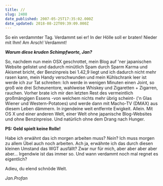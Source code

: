 ```yaml
---
title: //
slug: 2408
date_published: 2007-05-25T17:35:02.000Z
date_updated: 2018-08-22T09:39:09.000Z
---
```


So ein verdammter Tag. Verdammt sei er! In der Hölle soll er braten! Nieder mit Ihm! Am Arsch! Verdammt!

***Warum diese kruden Schimpfworte, Jan?***

So, nachdem nun mein OSX geschrottet, mein Blog auf 'ner japanischen Website gelistet und dadurch minütlich Spam durch Sparm Karma und Akismet bricht, der Benzinpreis bei 1.42,9 liegt und ich dadurch nicht mehr rasen kann, mein Handy verschwunden und mein Kühlschrank leer ist werde ich zur Tat schreiten: Ich werde in wenigen Minuten einen Joint, so groß wie drei Scheunentore, wahlweise Whiskey und Zigaretten + Zigarren, rauchen. Vorher brate ich mir den letzten Rest des vermeintlich großmängigen Essens -von welchem nichts mehr übrig scheint- ('n Glas Wiener und Western-Potatoes) und werde dann mit Macho-TV (DMAX) aus diesem Leben dämmern. In irgendeine weit entfernte Ewigkeit. Allein. Mit OS X und einer anderen Welt, einer Welt ohne japanische Blog-Websites und ohne Benzinpreise. Und natürlich ohne dem Drang nach Hunger.

**PS: Geld spielt keine Rolle!**

Habe ich erwähnt das ich morgen arbeiten muss? *Nein*? Ich muss morgen zu allem Übel auch noch arbeiten. Ach ja, erwähnte ich das durch diesen kleinen Umstand das WGT ausfällt? Zwar nur für mich, aber aber aber aber aber... Irgendwie ist das immer so. Und wann verdammt noch mal regnet es eigentlich?

Adieu, du elend schnöde Welt.

*Jan.Profan*
